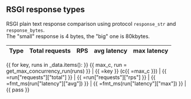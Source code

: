 ## RSGI response types

RSGI plain text response comparison using protocol `response_str` and `response_bytes`.    
The "small" response is 4 bytes, the "big" one is 80kbytes.

| Type | Total requests | RPS | avg latency | max latency |
| --- | --- | --- | --- | --- |
{{ for key, runs in _data.items(): }}
{{ max_c, run = get_max_concurrency_run(runs) }}
| {{ =key }} (c{{ =max_c }}) | {{ =run["requests"]["total"] }} | {{ =run["requests"]["rps"] }} | {{ =fmt_ms(run["latency"]["avg"]) }} | {{ =fmt_ms(run["latency"]["max"]) }} |
{{ pass }}
